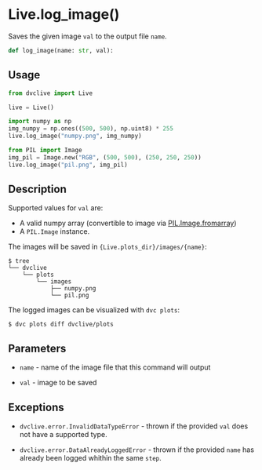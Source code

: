 # Live.log_image()

Saves the given image `val` to the output file `name`.

```py
def log_image(name: str, val):
```

## Usage

```py
from dvclive import Live

live = Live()

import numpy as np
img_numpy = np.ones((500, 500), np.uint8) * 255
live.log_image("numpy.png", img_numpy)

from PIL import Image
img_pil = Image.new("RGB", (500, 500), (250, 250, 250))
live.log_image("pil.png", img_pil)
```

## Description

Supported values for `val` are:

- A valid numpy array (convertible to image via
  [PIL.Image.fromarray](https://pillow.readthedocs.io/en/stable/reference/Image.html#PIL.Image.fromarray))
- A `PIL.Image` instance.

The images will be saved in `{Live.plots_dir}/images/{name}`:

```dvc
$ tree
└── dvclive
    └── plots
        └── images
            ├── numpy.png
            └── pil.png
```

<admon type="tip">

The logged images can be visualized with `dvc plots`:

```dvc
$ dvc plots diff dvclive/plots
```

</admon>

## Parameters

- `name` - name of the image file that this command will output

- `val` - image to be saved

## Exceptions

- `dvclive.error.InvalidDataTypeError` - thrown if the provided `val` does not
  have a supported type.

- `dvclive.error.DataAlreadyLoggedError` - thrown if the provided `name` has
  already been logged whithin the same `step`.
